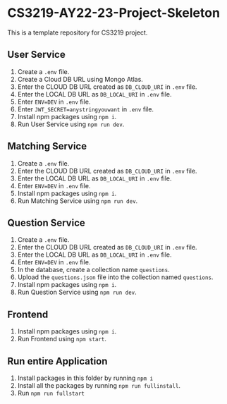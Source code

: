 # CS3219-AY22-23-Project-Skeleton

This is a template repository for CS3219 project.

## User Service

1. Create a `.env` file.
2. Create a Cloud DB URL using Mongo Atlas.
3. Enter the CLOUD DB URL created as `DB_CLOUD_URI` in `.env` file.
4. Enter the LOCAL DB URL as `DB_LOCAL_URI` in `.env` file.
5. Enter `ENV=DEV` in `.env` file.
6. Enter `JWT_SECRET=anystringyouwant` in `.env` file.
7. Install npm packages using `npm i`.
8. Run User Service using `npm run dev`.

## Matching Service

1. Create a `.env` file.
2. Enter the CLOUD DB URL created as `DB_CLOUD_URI` in `.env` file.
3. Enter the LOCAL DB URL as `DB_LOCAL_URI` in `.env` file.
4. Enter `ENV=DEV` in `.env` file.
5. Install npm packages using `npm i`.
6. Run Matching Service using `npm run dev`.

## Question Service

1. Create a `.env` file.
2. Enter the CLOUD DB URL created as `DB_CLOUD_URI` in `.env` file.
3. Enter the LOCAL DB URL as `DB_LOCAL_URI` in `.env` file.
4. Enter `ENV=DEV` in `.env` file.
5. In the database, create a collection name `questions`.
6. Upload the `questions.json` file into the collection named `questions`.
7. Install npm packages using `npm i`.
8. Run Question Service using `npm run dev`.

## Frontend

1. Install npm packages using `npm i`.
2. Run Frontend using `npm start`.

## Run entire Application
1. Install packages in this folder by running `npm i`
2. Install all the packages by running `npm run fullinstall`.
3. Run `npm run fullstart`
